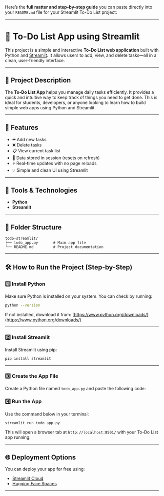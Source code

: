 Here’s the **full matter and step-by-step guide** you can paste directly into your `README.md` file for your Streamlit To-Do List project:

---

# 📝 To-Do List App using Streamlit

This project is a simple and interactive **To-Do List web application** built with Python and [Streamlit](https://streamlit.io/). It allows users to add, view, and delete tasks—all in a clean, user-friendly interface.

---

## 📌 Project Description

The **To-Do List App** helps you manage daily tasks efficiently. It provides a quick and intuitive way to keep track of things you need to get done. This is ideal for students, developers, or anyone looking to learn how to build simple web apps using Python and Streamlit.

---

## 🚀 Features

* ➕ Add new tasks
* ❌ Delete tasks
* 📋 View current task list
* 💾 Data stored in session (resets on refresh)
* ⚡ Real-time updates with no page reloads
* 💡 Simple and clean UI using Streamlit

---

## 🧰 Tools & Technologies

* **Python**
* **Streamlit**

---

## 📂 Folder Structure

```
todo-streamlit/
├── todo_app.py       # Main app file
└── README.md         # Project documentation
```

---

## 🛠️ How to Run the Project (Step-by-Step)

### 1️⃣ Install Python

Make sure Python is installed on your system. You can check by running:

```bash
python --version
```

If not installed, download it from: [https://www.python.org/downloads/](https://www.python.org/downloads/)

---

### 2️⃣ Install Streamlit

Install Streamlit using pip:

```bash
pip install streamlit
```

---

### 3️⃣ Create the App File

Create a Python file named `todo_app.py` and paste the following code:

### 4️⃣ Run the App

Use the command below in your terminal:

```bash
streamlit run todo_app.py
```

This will open a browser tab at `http://localhost:8501/` with your To-Do List app running.

---

## 🌐 Deployment Options

You can deploy your app for free using:

* [Streamlit Cloud](https://streamlit.io/cloud)
* [Hugging Face Spaces](https://huggingface.co/spaces)

---

